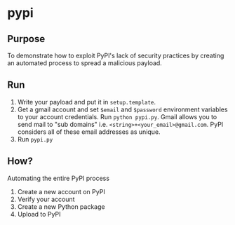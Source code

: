 # pypi

## Purpose
To demonstrate how to exploit PyPI's lack of security practices by creating an automated process to spread a malicious payload.

## Run
1. Write your payload and put it in `setup.template`.
2. Get a gmail account and set `$email` and `$password` environment variables to your account credentials. Run `python pypi.py`.
 Gmail allows you to send mail to "sub domains" i.e. `<string>+<your_email>@gmail.com`. PyPI considers all of these email addresses as unique.
3. Run `pypi.py`

## How?
Automating the entire PyPI process
1. Create a new account on PyPI
2. Verify your account
3. Create a new Python package
4. Upload to PyPI
